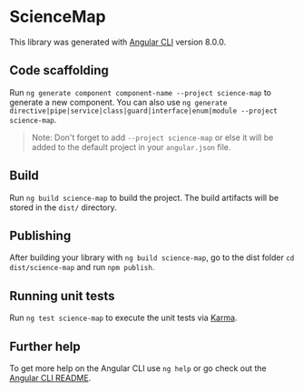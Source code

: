 # ScienceMap

This library was generated with [Angular CLI](https://github.com/angular/angular-cli) version 8.0.0.

## Code scaffolding

Run `ng generate component component-name --project science-map` to generate a new component. You can also use `ng generate directive|pipe|service|class|guard|interface|enum|module --project science-map`.
> Note: Don't forget to add `--project science-map` or else it will be added to the default project in your `angular.json` file. 

## Build

Run `ng build science-map` to build the project. The build artifacts will be stored in the `dist/` directory.

## Publishing

After building your library with `ng build science-map`, go to the dist folder `cd dist/science-map` and run `npm publish`.

## Running unit tests

Run `ng test science-map` to execute the unit tests via [Karma](https://karma-runner.github.io).

## Further help

To get more help on the Angular CLI use `ng help` or go check out the [Angular CLI README](https://github.com/angular/angular-cli/blob/master/README.md).
